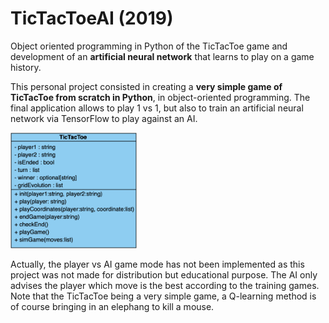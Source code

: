# TicTacToeAI (2019)
Object oriented programming in Python of the TicTacToe game and development of an <b>artificial neural network</b> that learns to play on a game history.

This personal project consisted in creating a <b>very simple game of TicTacToe from scratch in Python</b>, in object-oriented programming. The final application allows to play 1 vs 1, but also to train an artificial neural network via TensorFlow to play against an AI. 

<img src="https://github.com/vkhamesi/TicTacToeAI/blob/main/diagram.png" width="40%">

Actually, the player vs AI game mode has not been implemented as this project was not made for distribution but educational purpose. The AI only advises the player which move is the best according to the training games. Note that the TicTacToe being a very simple game, a Q-learning method is of course bringing in an elephang to kill a mouse.
